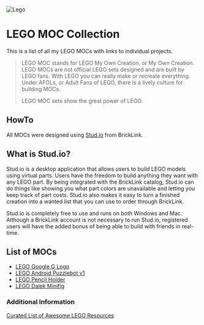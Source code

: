 ![Lego](https://raw.githubusercontent.com/fusion94/lego-mocs/master/LEGO_logo.png "Lego Logo")

# LEGO MOC Collection

This is a list of all my LEGO MOCs with links to individual projects.

> LEGO MOC stands for LEGO My Own Creation, or My Own Creation. LEGO MOCs are not official LEGO sets designed and are built by LEGO fans. With LEGO you can really make or recreate everything. Under AFOLs, or Adult Fans of LEGO, there is a lively culture for building MOCs. 
>
> LEGO MOC sets show the great power of LEGO.

## HowTo

All MOCs were designed using [Stud.io](https://www.bricklink.com/v3/studio/download.page) from BrickLink.

## What is Stud.io?

Stud.io is a desktop application that allows users to build LEGO models using virtual parts. Users have the freedom to build anything they want with any LEGO part. By being integrated with the BrickLink catalog, Stud.io can do things like showing you what part colors are unavailable and letting you keep track of part costs. Stud.io also makes it easy to turn a finished creation into a wanted list that you can use to order through BrickLink.

Stud.io is completely free to use and runs on both Windows and Mac. Although a BrickLink account is not necessary to run Stud.io, registered users will have the added bonus of being able to build with friends in real-time.

## List of MOCs
- [LEGO Google G Logo](https://github.com/fusion94/lego-google-g)
- [LEGO Android Puzzlebot v1](https://github.com/fusion94/lego-android-puzzlebot-v1)
- [LEGO Pencil Holder](https://github.com/fusion94/lego-pencil-holder)
- [LEGO Dalek Minifig](https://github.com/fusion94/lego-dalek-minifig)

### Additional Information

[Curated List of Awesome LEGO Resources](https://github.com/ad-si/awesome-lego)